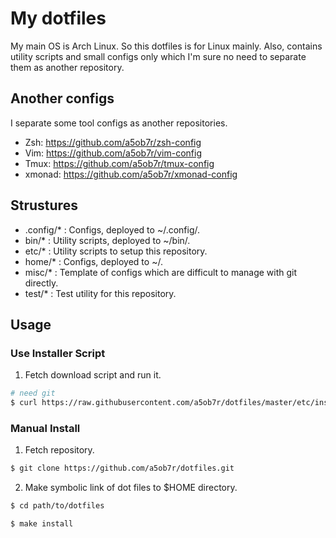 # My dotfiles

My main OS is Arch Linux. So this dotfiles is for Linux mainly. Also, contains
utility scripts and small configs only which I'm sure no need to separate them
as another repository.

## Another configs

I separate some tool configs as another repositories.

- Zsh: https://github.com/a5ob7r/zsh-config
- Vim: https://github.com/a5ob7r/vim-config
- Tmux: https://github.com/a5ob7r/tmux-config
- xmonad: https://github.com/a5ob7r/xmonad-config

## Strustures

- .config/* : Configs, deployed to ~/.config/.
- bin/* : Utility scripts, deployed to ~/bin/.
- etc/* : Utility scripts to setup this repository.
- home/* : Configs, deployed to ~/.
- misc/* : Template of configs which are difficult to manage with git directly.
- test/* : Test utility for this repository.

## Usage

### Use Installer Script

1. Fetch download script and run it.

```sh
# need git
$ curl https://raw.githubusercontent.com/a5ob7r/dotfiles/master/etc/install.sh | sh
```

### Manual Install

1. Fetch repository.

```sh
$ git clone https://github.com/a5ob7r/dotfiles.git
```

2. Make symbolic link of dot files to $HOME directory.

```sh
$ cd path/to/dotfiles

$ make install
```
